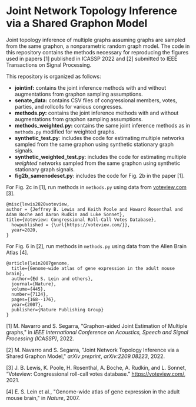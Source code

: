 # Joint Network Topology Inference via a Shared Graphon Model
Joint topology inference of multiple graphs assuming graphs are sampled from the same graphon, a nonparametric random graph model.
The code in this repository contains the methods necessary for reproducing the figures used in papers [1] published in ICASSP 2022 and [2] submitted to IEEE Transactions on Signal Processing.

This repository is organized as follows:
- **jointinf:** contains the joint inference methods with and without augmentations from graphon sampling assumptions.
- **senate_data:** contains CSV files of congressional members, votes, parties, and rollcolls for various congresses.
- **methods.py:** contains the joint inference methods with and without augmentations from graphon sampling assumptions.
- **methods_weighted.py:** contains the same joint inference methods as in `methods.py` modified for weighted graphs. 
- **synthetic_test.py**: includes the code for estimating multiple networks sampled from the same graphon using synthetic stationary graph signals.
- **synthetic_weighted_test.py**: includes the code for estimating multiple *weighted* networks sampled from the same graphon using synthetic stationary graph signals.
- **fig2b_samenodeset.py**: includes the code for Fig. 2b in the paper [1].

For Fig. 2c in [1], run methods in `methods.py` using data from [voteview.com](https://voteview.com/) [3].
```
@misc{lewis2020voteview,
author = {Jeffrey B. Lewis and Keith Poole and Howard Rosenthal and Adam Boche and Aaron Rudkin and Luke Sonnet},
title={Voteview: Congressional Roll-Call Votes Database},
  howpublished = {\url{https://voteview.com/}},
  year=2020,
}
```

For Fig. 6 in [2], run methods in `methods.py` using data from the Allen Brain Atlas [4].
```
@article{lein2007genome,
  title={Genome-wide atlas of gene expression in the adult mouse brain},
  author={Ed S. Lein and others},
  journal={Nature},
  volume={445},
  number={7124},
  pages={168--176},
  year={2007},
  publisher={Nature Publishing Group}
}
```

[1] M. Navarro and S. Segarra, "Graphon-aided Joint Estimation of Multiple graphs," in *IEEE International Conference on Acoustics, Speech and Signal Processing (ICASSP)*, 2022.

[2] M. Navarro and S. Segarra, "Joint Network Topology Inference via a Shared Graphon Model," *arXiv preprint*, *arXiv:2209.08223*, 2022.

[3] J. B. Lewis, K. Poole, H. Rosenthal, A. Boche, A. Rudkin, and L. Sonnet, “Voteview: Congressional roll-call votes database.” https://voteview.com/, 2021.

[4] E. S. Lein et al., "Genome-wide atlas of gene expression in the adult mouse brain," in *Nature*, 2007.
